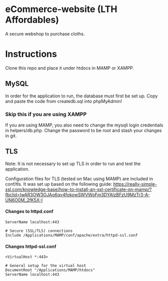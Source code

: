# eCommerce-website (LTH Affordables)

A secure webshop to purchase cloths. 

# Instructions

Clone this repo and place it under htdocs in MAMP or XAMPP.

## MySQL

In order for the application to run, the database must first be set up.
Copy and paste the code from createdb.sql into phpMyAdmin!

### Skip this if you are using XAMPP
If you are using MAMP, you also need to change the mysqli login credentials in helpers/db.php.
Change the password to be root and stash your changes in git.


## TLS

Note: It is not necessary to set up TLS in order to run and test the application.

Configuration files for TLS (tested on Mac using MAMP) are included in conf/tls.
It was set up based on the following guide:
https://really-simple-ssl.com/knowledge-base/how-to-install-an-ssl-certificate-on-mamp/?fbclid=IwAR3OW3OJAo6qv4fokowSWVWoFm3DYAIzBFzU9MzTr3-A-UN6O0M_2fK5X-I

#### Changes  to httpd.conf
```
ServerName localhost:443

# Secure (SSL/TLS) connections
Include /Applications/MAMP/conf/apache/extra/httpd-ssl.conf

```

#### Changes httpd-ssl.conf
```
<VirtualHost *:443>

# General setup for the virtual host
DocumentRoot "/Applications/MAMP/htdocs"
ServerName localhost:443
```
